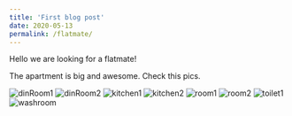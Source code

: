 ```yaml
---
title: 'First blog post'
date: 2020-05-13
permalink: /flatmate/
---
```


Hello we are looking for a flatmate!

The apartment is big and awesome. Check this pics.

![dinRoom1](https://user-images.githubusercontent.com/9357097/81887373-9195c000-9564-11ea-8e91-8f4608380455.jpg)
![dinRoom2](https://user-images.githubusercontent.com/9357097/81887392-9ce8eb80-9564-11ea-8eec-e2a310b0f66a.jpg)
![kitchen1](https://user-images.githubusercontent.com/9357097/81887404-a4a89000-9564-11ea-92ad-1a735788d3c5.jpg)
![kitchen2](https://user-images.githubusercontent.com/9357097/81887637-34e6d500-9565-11ea-8324-fa11cccece7c.jpg)
![room1](https://user-images.githubusercontent.com/9357097/81887451-b5590600-9564-11ea-855e-61092e54e9dc.jpg)
![room2](https://user-images.githubusercontent.com/9357097/81887441-b12ce880-9564-11ea-9253-b6281dbbdea2.jpg)
![toilet1](https://user-images.githubusercontent.com/9357097/81887615-27c9e600-9565-11ea-981a-76b4041dfb91.jpg)
![washroom](https://user-images.githubusercontent.com/9357097/81887626-2dbfc700-9565-11ea-9e32-7254d9eac184.jpg)
